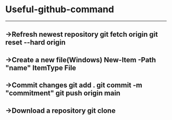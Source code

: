 # Useful-github-command
--------------------------------------------
->Refresh newest repository
git fetch origin
git reset --hard origin
--------------------------------------------
->Create a new file(Windows)
New-Item -Path "name" ItemType File
--------------------------------------------
->Commit changes
git add .
git commit -m "commitment"
git push origin main
--------------------------------------------
->Download a repository
git clone <URL>
--------------------------------------------
